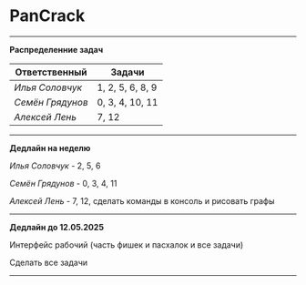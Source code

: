 # PanCrack

***

**Распределенние задач**

|  Ответственный |      Задачи      |
|----------------|------------------|
|*Илья Соловчук* | 1, 2, 5, 6, 8, 9 |
|*Семён Грядунов*|  0, 3, 4, 10, 11 |
|*Алексей Лень*  |      7, 12       |

---

**Дедлайн на неделю**

*Илья Соловчук* - 2, 5, 6

*Семён Грядунов* - 0, 3, 4, 11

*Алексей Лень* - 7, 12, сделать команды в консоль и рисовать графы

---

**Дедлайн до 12.05.2025**

Интерфейс рабочий (часть фишек и пасхалок и все задачи)

Сделать все задачи

---
